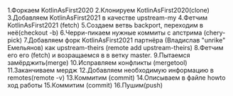 1.Форкаем KotlinAsFirst2020
2.Клонируем KotlinAsFirst2020(clone)
3.Добавляем KotlinAsFirst2021 в качестве upstream-my
4.Фетчим KotlinAsFirst2021 (fetch)
5.Создаем ветвь backport, переходим в неё(сheckout -b)
6.Черри-пикаем нужные коммиты с апстрима (chery-pick)
7.Добавляем форк KotlinAsFirst2021 партнёра (Владислав "unrike" Емельянов) как upstream-theirs (remote add upstream-theirs)
8.Фетчим его его (fetch) и возращаемся в в ветку master.
9.Пытаемся замёрджить(merge)
10.Исправляем конфликты (mergetool)
11.Заканчиваем мердж
12.Добавляем необходимую информацию в remotes(remote -v)
13.Коммитим (commit)
14.Описываем в файле howto ход работы 
15.Коммитим (commit)
16.Пушим(push)